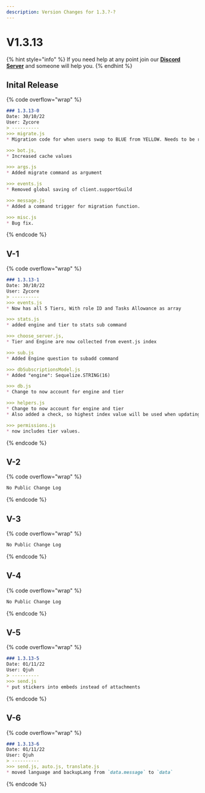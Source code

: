 ```yaml
---
description: Version Changes for 1.3.?-?
---
```


# V1.3.13

{% hint style="info" %}
If you need help at any point join our [**Discord Server**](https://discord.gg/mgNR64R) and someone will help you.
{% endhint %}

## Inital Release

{% code overflow="wrap" %}
```markdown
### 1.3.13-0
Date: 30/10/22
User: Zycore
> ----------
>>> migrate.js
* Migration code for when users swap to BLUE from YELLOW. Needs to be reviewed and debugged for errors i have not though of.

>>> bot.js,
* Increased cache values

>>> args.js
* Added migrate command as argument

>>> events.js
* Removed global saving of client.supportGuild

>>> message.js
* Added a command trigger for migration function.

>>> misc.js
* Bug fix.
```
{% endcode %}

## V-1

{% code overflow="wrap" %}
```markdown
### 1.3.13-1
Date: 30/10/22
User: Zycore
> ----------
>>> events.js
* Now has all 5 Tiers, With role ID and Tasks Allowance as array

>>> stats.js
* added engine and tier to stats sub command

>>> choose_server.js,
* Tier and Engine are now collected from event.js index

>>> sub.js
* Added Engine question to subadd command

>>> dbSubscriptionsModel.js
* Added "engine": Sequelize.STRING(16)

>>> db.js
* Change to now account for engine and tier

>>> helpers.js
* Change to now account for engine and tier
* Also added a check, so highest index value will be used when updating task allowance, so if a user upgrade a tier and the lower tier is not removed then it will only user the value of the highest tier. Thus removing need for intervention.

>>> permissions.js
* now includes tier values.
```
{% endcode %}

## V-2

{% code overflow="wrap" %}
```markdown
No Public Change Log
```
{% endcode %}

## V-3

{% code overflow="wrap" %}
```markdown
No Public Change Log
```
{% endcode %}

## V-4

{% code overflow="wrap" %}
```markdown
No Public Change Log
```
{% endcode %}

## V-5

{% code overflow="wrap" %}
```markdown
### 1.3.13-5
Date: 01/11/22
User: Qjuh
> ----------
>>> send.js
* put stickers into embeds instead of attachments
```
{% endcode %}

## V-6

{% code overflow="wrap" %}
```markdown
### 1.3.13-6
Date: 01/11/22
User: Qjuh
> ----------
>>> send.js, auto.js, translate.js
* moved language and backupLang from `data.message` to `data`
```
{% endcode %}
